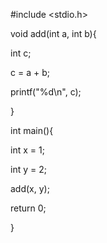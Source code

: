  #include <stdio.h>

void add(int a, int b){

int c;

c = a + b;

printf("%d\n", c);

 }

int main(){

int x = 1;

int y = 2;

add(x, y);

return 0;

 }
